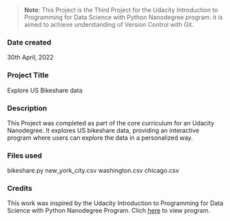 >**Note**: This Project is the Third Project for the Udacity Introduction to Programming for Data Science with Python Nanodegree program.
it is aimed to achieve understanding of Version Control with Git.

### Date created
30th April, 2022

### Project Title
Explore US Bikeshare data

### Description
This Project was completed as part of the core curriculum for an Udacity Nanodegree.
It explores US bikeshare data, providing an interactive program where users can explore the data in a personalized way.

### Files used
bikeshare.py
new_york_city.csv
washington.csv
chicago.csv

### Credits
This work was inspired by the Udacity Introduction to Programming for Data Science with Python Nanodegree Program.
Clich [here](https://www.udacity.com/course/programming-for-data-science-nanodegree--nd104) to view program.


